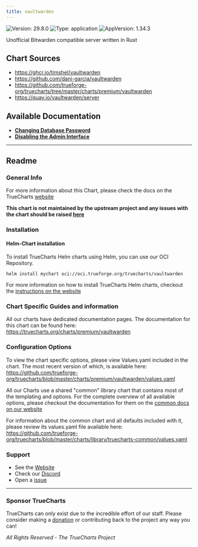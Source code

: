 ```yaml
---
title: vaultwarden
---
```


![Version: 29.8.0](https://img.shields.io/badge/Version-29.8.0-informational?style=flat-square) ![Type: application](https://img.shields.io/badge/Type-application-informational?style=flat-square) ![AppVersion: 1.34.3](https://img.shields.io/badge/AppVersion-1.34.3-informational?style=flat-square)

Unofficial Bitwarden compatible server written in Rust

## Chart Sources

- https://ghcr.io/timshel/vaultwarden
- https://github.com/dani-garcia/vaultwarden
- https://github.com/trueforge-org/truecharts/tree/master/charts/premium/vaultwarden
- https://quay.io/vaultwarden/server

## Available Documentation

- [**Changing Database Password**](./changingpassword)
- [**Disabling the Admin Interface**](./disable-admin-page-guide)


---

## Readme


### General Info

For more information about this Chart, please check the docs on the TrueCharts [website](https://truecharts.org/charts/premium/vaultwarden)

**This chart is not maintained by the upstream project and any issues with the chart should be raised [here](https://github.com/trueforge-org/truecharts/issues/new/choose)**

### Installation

#### Helm-Chart installation

To install TrueCharts Helm charts using Helm, you can use our OCI Repository.

`helm install mychart oci://oci.trueforge.org/truecharts/vaultwarden`

For more information on how to install TrueCharts Helm charts, checkout the [instructions on the website](https://truecharts.org/guides/)

### Chart Specific Guides and information

All our charts have dedicated documentation pages.
The documentation for this chart can be found here:
https://truecharts.org/charts/premium/vaultwarden

### Configuration Options

To view the chart specific options, please view Values.yaml included in the chart.
The most recent version of which, is available here: https://github.com/trueforge-org/truecharts/blob/master/charts/premium/vaultwarden/values.yaml

All our Charts use a shared "common" library chart that contains most of the templating and options.
For the complete overview of all available options, please checkout the documentation for them on the [common docs on our website](https://truecharts.org/truecharts-common/)

For information about the common chart and all defaults included with it, please review its values.yaml file available here: https://github.com/trueforge-org/truecharts/blob/master/charts/library/truecharts-common/values.yaml

### Support

- See the [Website](https://truecharts.org)
- Check our [Discord](https://discord.gg/tVsPTHWTtr)
- Open a [issue](https://github.com/trueforge-org/truecharts/issues/new/choose)

---

### Sponsor TrueCharts

TrueCharts can only exist due to the incredible effort of our staff.
Please consider making a [donation](https://truecharts.org/general/sponsor/) or contributing back to the project any way you can!

_All Rights Reserved - The TrueCharts Project_
